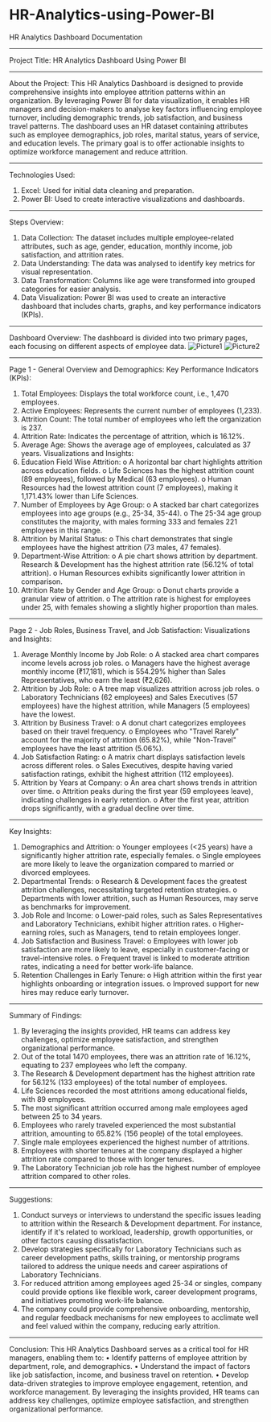 # HR-Analytics-using-Power-BI
HR Analytics Dashboard Documentation
________________________________________
Project Title:
HR Analytics Dashboard Using Power BI
________________________________________
About the Project:
This HR Analytics Dashboard is designed to provide comprehensive insights into employee attrition patterns within an organization. By leveraging Power BI for data visualization, it enables HR managers and decision-makers to analyse key factors influencing employee turnover, including demographic trends, job satisfaction, and business travel patterns. The dashboard uses an HR dataset containing attributes such as employee demographics, job roles, marital status, years of service, and education levels.
The primary goal is to offer actionable insights to optimize workforce management and reduce attrition.
________________________________________
Technologies Used:
1.	Excel: Used for initial data cleaning and preparation.
2.	Power BI: Used to create interactive visualizations and dashboards.
________________________________________
Steps Overview:
1.	Data Collection: The dataset includes multiple employee-related attributes, such as age, gender, education, monthly income, job satisfaction, and attrition rates.
2.	Data Understanding: The data was analysed to identify key metrics for visual representation.
3.	Data Transformation: Columns like age were transformed into grouped categories for easier analysis.
4.	Data Visualization: Power BI was used to create an interactive dashboard that includes charts, graphs, and key performance indicators (KPIs).
________________________________________
Dashboard Overview:
The dashboard is divided into two primary pages, each focusing on different aspects of employee data.
![Picture1](https://github.com/user-attachments/assets/2d243aca-904e-44bb-9d09-d19e48c91fbf)
![Picture2](https://github.com/user-attachments/assets/09f6e8e6-30e2-4273-b02a-1fd631a247f0)

________________________________________


Page 1 - General Overview and Demographics:
Key Performance Indicators (KPIs):
1.	Total Employees: Displays the total workforce count, i.e., 1,470 employees.
2.	Active Employees: Represents the current number of employees (1,233).
3.	Attrition Count: The total number of employees who left the organization is 237.
4.	Attrition Rate: Indicates the percentage of attrition, which is 16.12%.
5.	Average Age: Shows the average age of employees, calculated as 37 years.
Visualizations and Insights:
1.	Education Field Wise Attrition:
o	A horizontal bar chart highlights attrition across education fields.
o	Life Sciences has the highest attrition count (89 employees), followed by Medical (63 employees).
o	Human Resources had the lowest attrition count (7 employees), making it 1,171.43% lower than Life Sciences.
2.	Number of Employees by Age Group:
o	A stacked bar chart categorizes employees into age groups (e.g., 25-34, 35-44).
o	The 25-34 age group constitutes the majority, with males forming 333 and females 221 employees in this range.
3.	Attrition by Marital Status:
o	This chart demonstrates that single employees have the highest attrition (73 males, 47 females).
4.	Department-Wise Attrition:
o	A pie chart shows attrition by department. Research & Development has the highest attrition rate (56.12% of total attrition).
o	Human Resources exhibits significantly lower attrition in comparison.
5.	Attrition Rate by Gender and Age Group:
o	Donut charts provide a granular view of attrition.
o	The attrition rate is highest for employees under 25, with females showing a slightly higher proportion than males.
________________________________________



Page 2 - Job Roles, Business Travel, and Job Satisfaction:
Visualizations and Insights:
1.	Average Monthly Income by Job Role:
o	A stacked area chart compares income levels across job roles.
o	Managers have the highest average monthly income (₹17,181), which is 554.29% higher than Sales Representatives, who earn the least (₹2,626).
2.	Attrition by Job Role:
o	A tree map visualizes attrition across job roles.
o	Laboratory Technicians (62 employees) and Sales Executives (57 employees) have the highest attrition, while Managers (5 employees) have the lowest.
3.	Attrition by Business Travel:
o	A donut chart categorizes employees based on their travel frequency.
o	Employees who "Travel Rarely" account for the majority of attrition (65.82%), while "Non-Travel" employees have the least attrition (5.06%).
4.	Job Satisfaction Rating:
o	A matrix chart displays satisfaction levels across different roles.
o	Sales Executives, despite having varied satisfaction ratings, exhibit the highest attrition (112 employees).
5.	Attrition by Years at Company:
o	An area chart shows trends in attrition over time.
o	Attrition peaks during the first year (59 employees leave), indicating challenges in early retention.
o	After the first year, attrition drops significantly, with a gradual decline over time.
________________________________________
Key Insights:
1.	Demographics and Attrition:
o	Younger employees (<25 years) have a significantly higher attrition rate, especially females.
o	Single employees are more likely to leave the organization compared to married or divorced employees.
2.	Departmental Trends:
o	Research & Development faces the greatest attrition challenges, necessitating targeted retention strategies.
o	Departments with lower attrition, such as Human Resources, may serve as benchmarks for improvement.
3.	Job Role and Income:
o	Lower-paid roles, such as Sales Representatives and Laboratory Technicians, exhibit higher attrition rates.
o	Higher-earning roles, such as Managers, tend to retain employees longer.
4.	Job Satisfaction and Business Travel:
o	Employees with lower job satisfaction are more likely to leave, especially in customer-facing or travel-intensive roles.
o	Frequent travel is linked to moderate attrition rates, indicating a need for better work-life balance.
5.	Retention Challenges in Early Tenure:
o	High attrition within the first year highlights onboarding or integration issues.
o	Improved support for new hires may reduce early turnover.
________________________________________
Summary of Findings:
1.	By leveraging the insights provided, HR teams can address key challenges, optimize employee satisfaction, and strengthen organizational performance.
2.	Out of the total 1470 employees, there was an attrition rate of 16.12%, equating to 237 employees who left the company.
3.	The Research & Development department has the highest attrition rate for 56.12% (133 employees) of the total number of employees.
4.	Life Sciences recorded the most attritions among educational fields, with 89 employees.
5.	The most significant attrition occurred among male employees aged between 25 to 34 years.
6.	Employees who rarely traveled experienced the most substantial attrition, amounting to 65.82% (156 people) of the total employees.
7.	Single male employees experienced the highest number of attritions.
8.	Employees with shorter tenures at the company displayed a higher attrition rate compared to those with longer tenures.
9.	The Laboratory Technician job role has the highest number of employee attrition compared to other roles.
________________________________________

Suggestions:
1.	Conduct surveys or interviews to understand the specific issues leading to attrition within the Research & Development department. For instance, identify if it's related to workload, leadership, growth opportunities, or other factors causing dissatisfaction.
2.	Develop strategies specifically for Laboratory Technicians such as career development paths, skills training, or mentorship programs tailored to address the unique needs and career aspirations of Laboratory Technicians.
3.	For reduced attrition among employees aged 25-34 or singles, company could provide options like flexible work, career development programs, and initiatives promoting work-life balance.
4.	The company could provide comprehensive onboarding, mentorship, and regular feedback mechanisms for new employees to acclimate well and feel valued within the company, reducing early attrition.

________________________________________

Conclusion:
This HR Analytics Dashboard serves as a critical tool for HR managers, enabling them to:
•	Identify patterns of employee attrition by department, role, and demographics.
•	Understand the impact of factors like job satisfaction, income, and business travel on retention.
•	Develop data-driven strategies to improve employee engagement, retention, and workforce management.
By leveraging the insights provided, HR teams can address key challenges, optimize employee satisfaction, and strengthen organizational performance.
